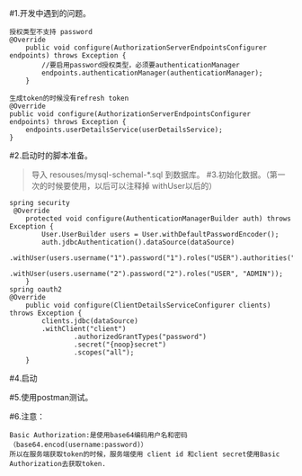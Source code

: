 #1.开发中遇到的问题。

    授权类型不支持 password
    @Override
        public void configure(AuthorizationServerEndpointsConfigurer endpoints) throws Exception {
            //要启用password授权类型，必须要authenticationManager
            endpoints.authenticationManager(authenticationManager);
        }

    生成token的时候没有refresh token
    @Override
    public void configure(AuthorizationServerEndpointsConfigurer endpoints) throws Exception {
        endpoints.userDetailsService(userDetailsService);
    }

#2.启动时的脚本准备。

   >导入 resouses/mysql-schemal-*.sql 到数据库。
#3.初始化数据。（第一次的时候要使用，以后可以注释掉 withUser以后的）

    spring security
     @Override
        protected void configure(AuthenticationManagerBuilder auth) throws Exception {
            User.UserBuilder users = User.withDefaultPasswordEncoder();
            auth.jdbcAuthentication().dataSource(dataSource)
                    .withUser(users.username("1").password("1").roles("USER").authorities("product:read"))
                    .withUser(users.username("2").password("2").roles("USER", "ADMIN"));
        }
    spring oauth2
    @Override
        public void configure(ClientDetailsServiceConfigurer clients) throws Exception {
            clients.jdbc(dataSource)
            .withClient("client")
                    .authorizedGrantTypes("password")
                    .secret("{noop}secret")
                    .scopes("all");
        }
#4.启动

#5.使用postman测试。

#6.注意：

    Basic Authorization:是使用base64编码用户名和密码（base64.encod(username:password)）   
    所以在服务端获取token的时候，服务端使用 client id 和client secret使用Basic Authorization去获取token.